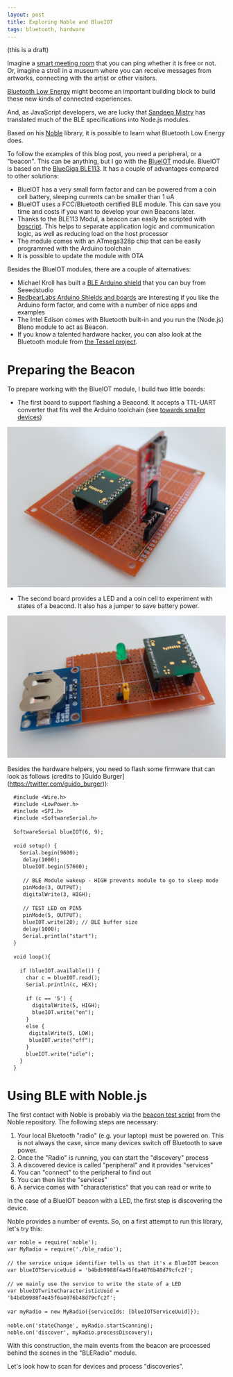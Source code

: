 ```yaml
---
layout: post
title: Exploring Noble and BlueIOT
tags: bluetooth, hardware
---
```

(this is a draft)

Imagine a [smart meeting room](http://blog.telenor.io/iot/2015/08/04/smart-meetingroom.html) that you can ping whether it is free or not.
Or, imagine a stroll in a museum where you can receive messages from artworks, connecting with the artist or other visitors.

[Bluetooth Low Energy](https://en.wikipedia.org/wiki/Bluetooth_low_energy) might become an important building block to build these new kinds of connected experiences. 

And, as JavaScript developers, we are lucky that [Sandeep Mistry](https://github.com/sandeepmistry/) has translated much of the BLE specifications into Node.js modules.

Based on his [Noble](https://github.com/sandeepmistry/noble) library, it is possible to learn what Bluetooth Low Energy does.

To follow the examples of this blog post, you need a peripheral, or a "beacon". This can be anything, but I go with the [BlueIOT](https://www.tindie.com/products/FabLab/platinchen/) module. BlueIOT is based on the [BlueGiga BLE113](https://www.bluegiga.com/en-US/products/ble113-bluetooth-smart-module/). It has a couple of advantages compared to other solutions:

* BlueIOT has a very small form factor and can be powered from a coin cell battery, sleeping currents can be smaller than 1 uA 
* BlueIOT uses a FCC/Bluetooth certified BLE module. This can save you time and costs if you want to develop your own Beacons later.
* Thanks to  the BLE113 Modul, a beacon can easily be scripted with [bgscript](http://ezoelectro.narod.ru/doc-pdf/ble112/BGScript_developer_guide_v2.5.pdf). This helps to separate application logic and communication logic, as well as reducing load on the host processor
* The module comes with an ATmega328p chip that can be easily programmed with the Arduino toolchain
* It is possible to update the module with OTA

Besides the BlueIOT modules, there are a couple of alternatives:

* Michael Kroll has built a [BLE Arduino shield](https://github.com/michaelkroll/BLE-Shield) that you can buy from Seeedstudio
* [RedbearLabs Arduino Shields and boards](http://redbearlab.com/bleshield/)  are interesting if you like the Arduino form factor, and come with a number of nice apps and examples
* The Intel Edison comes with Bluetooth built-in and you run the (Node.js) Bleno module to act as Beacon.
* If you know a talented hardware hacker, you can also look at the Bluetooth module from [the Tessel project](https://github.com/tessel/reach-hardware). 


# Preparing the Beacon

To prepare working with the BlueIOT module, I build two little boards:

* The first board to support flashing a Beacond. It accepts a TTL-UART converter that fits well the Arduino toolchain (see [towards smaller devices](http://blog.farsinotare.com))
<img src="/static/images/blueiot_2.png" />

* The second board provides a LED and a coin cell to experiment with states of a beacond. It also has a jumper to save battery power.

<img src="/static/images/blueiot_1.png" />

Besides the hardware helpers, you need to flash some firmware that can look as follows (credits to ]Guido Burger](https://twitter.com/guido_burger)):

      #include <Wire.h>
      #include <LowPower.h>
      #include <SPI.h>
      #include <SoftwareSerial.h>
      
      SoftwareSerial blueIOT(6, 9);
      
      void setup() {
        Serial.begin(9600);
         delay(1000);
         blueIOT.begin(57600);
         
         // BLE Module wakeup - HIGH prevents module to go to sleep mode
         pinMode(3, OUTPUT);
         digitalWrite(3, HIGH);
       
         // TEST LED on PIN5
         pinMode(5, OUTPUT);
         blueIOT.write(20); // BLE buffer size
         delay(1000);
         Serial.println("start");
      }
      
      void loop(){
        
        if (blueIOT.available()) {
          char c = blueIOT.read();
          Serial.println(c, HEX);
          
          if (c == '5') {
            digitalWrite(5, HIGH);
            blueIOT.write("on");
          }
          else {
           digitalWrite(5, LOW);
           blueIOT.write("off");
          }
          blueIOT.write("idle");
        }
      }



# Using BLE with Noble.js

The first contact with Noble is probably via the [beacon test script](https://github.com/sandeepmistry/noble/blob/master/test.js) from the Noble repository.  The following steps are necessary:

1) Your local Bluetooth "radio" (e.g. your laptop) must be powered on. This is not always the case, since many devices switch off Bluetooth to save power.
2) Once the "Radio" is running, you can start the "discovery" process
3) A discovered device is called "peripheral" and it provides "services"
4) You can "connect" to the peripheral to find out
5) You can then list the "services"
6) A service comes with "characteristics" that you can read or write to


In the case of a BlueIOT beacon with a LED, the first step is discovering the device.

Noble provides a number of events. So, on a first attempt to run this library, let's try this:

    var noble = require('noble');
    var MyRadio = require('./ble_radio');
    
    // the service unique identifier tells us that it's a BlueIOT beacon
    var blueIOTServiceUuid = 'b4bdb9988f4a45f6a4076b48d79cfc2f';

    // we mainly use the service to write the state of a LED
    var blueIOTwriteCharacteristicUuid = 'b4bdb9988f4e45f6a4076b48d79cfc2f';
    
    var myRadio = new MyRadio({serviceIds: [blueIOTServiceUuid]});
    
    noble.on('stateChange', myRadio.startScanning);
    noble.on('discover', myRadio.processDiscovery);

With this construction, the main events from the beacon are processed behind the scenes in the "BLERadio" module.

Let's look how to scan for devices and process "discoveries".



